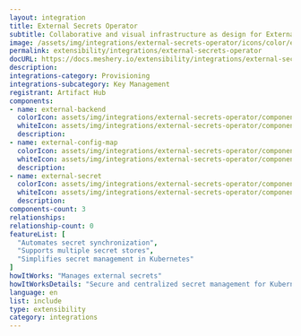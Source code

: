 ```yaml
---
layout: integration
title: External Secrets Operator
subtitle: Collaborative and visual infrastructure as design for External Secrets Operator
image: /assets/img/integrations/external-secrets-operator/icons/color/external-secrets-operator-color.svg
permalink: extensibility/integrations/external-secrets-operator
docURL: https://docs.meshery.io/extensibility/integrations/external-secrets-operator
description: 
integrations-category: Provisioning
integrations-subcategory: Key Management
registrant: Artifact Hub
components: 
- name: external-backend
  colorIcon: assets/img/integrations/external-secrets-operator/components/external-backend/icons/color/external-backend-color.svg
  whiteIcon: assets/img/integrations/external-secrets-operator/components/external-backend/icons/white/external-backend-white.svg
  description: 
- name: external-config-map
  colorIcon: assets/img/integrations/external-secrets-operator/components/external-config-map/icons/color/external-config-map-color.svg
  whiteIcon: assets/img/integrations/external-secrets-operator/components/external-config-map/icons/white/external-config-map-white.svg
  description: 
- name: external-secret
  colorIcon: assets/img/integrations/external-secrets-operator/components/external-secret/icons/color/external-secret-color.svg
  whiteIcon: assets/img/integrations/external-secrets-operator/components/external-secret/icons/white/external-secret-white.svg
  description: 
components-count: 3
relationships: 
relationship-count: 0
featureList: [
  "Automates secret synchronization",
  "Supports multiple secret stores",
  "Simplifies secret management in Kubernetes"
]
howItWorks: "Manages external secrets"
howItWorksDetails: "Secure and centralized secret management for Kubernetes applications"
language: en
list: include
type: extensibility
category: integrations
---
```

